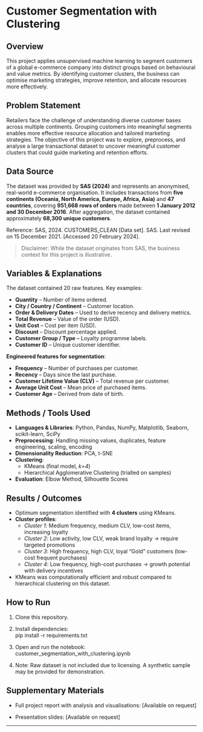 # Customer Segmentation with Clustering

## Overview
This project applies unsupervised machine learning to segment customers of a global e-commerce company into distinct groups based on behavioural and value metrics. By identifying customer clusters, the business can optimise marketing strategies, improve retention, and allocate resources more effectively.

## Problem Statement
Retailers face the challenge of understanding diverse customer bases across multiple continents. Grouping customers into meaningful segments enables more effective resource allocation and tailored marketing strategies. The objective of this project was to explore, preprocess, and analyse a large transactional dataset to uncover meaningful customer clusters that could guide marketing and retention efforts.

## Data Source
The dataset was provided by **SAS (2024)** and represents an anonymised, real-world e-commerce organisation. It includes transactions from **five continents (Oceania, North America, Europe, Africa, Asia)** and **47 countries**, covering **951,668 rows of orders** made between **1 January 2012 and 30 December 2016**. After aggregation, the dataset contained approximately **68,300 unique customers**. 

Reference: SAS, 2024. CUSTOMERS_CLEAN [Data set]. SAS. Last revised on 15 December 2021. [Accessed 20 February 2024].

> Disclaimer: While the dataset originates from SAS, the business context for this project is illustrative.

## Variables & Explanations
The dataset contained 20 raw features. Key examples:  
- **Quantity** – Number of items ordered.  
- **City / Country / Continent** – Customer location.  
- **Order & Delivery Dates** – Used to derive recency and delivery metrics.  
- **Total Revenue** – Value of the order (USD).  
- **Unit Cost** – Cost per item (USD).  
- **Discount** – Discount percentage applied.  
- **Customer Group / Type** – Loyalty programme labels.  
- **Customer ID** – Unique customer identifier.  

**Engineered features for segmentation**:  
- **Frequency** – Number of purchases per customer.  
- **Recency** – Days since the last purchase.  
- **Customer Lifetime Value (CLV)** – Total revenue per customer.  
- **Average Unit Cost** – Mean price of purchased items.  
- **Customer Age** – Derived from date of birth.  

## Methods / Tools Used
- **Languages & Libraries**: Python, Pandas, NumPy, Matplotlib, Seaborn, scikit-learn, SciPy  
- **Preprocessing**: Handling missing values, duplicates, feature engineering, scaling, encoding  
- **Dimensionality Reduction**: PCA, t-SNE  
- **Clustering**:  
  - KMeans (final model, *k=4*)  
  - Hierarchical Agglomerative Clustering (trialled on samples)  
- **Evaluation**: Elbow Method, Silhouette Scores  

## Results / Outcomes
- Optimum segmentation identified with **4 clusters** using KMeans.  
- **Cluster profiles**:  
  - *Cluster 1*: Medium frequency, medium CLV, low-cost items, increasing loyalty  
  - *Cluster 2*: Low activity, low CLV, weak brand loyalty → require targeted promotions  
  - *Cluster 3*: High frequency, high CLV, loyal “Gold” customers (low-cost frequent purchases)  
  - *Cluster 4*: Low frequency, high-cost purchases → growth potential with delivery incentives  
- KMeans was computationally efficient and robust compared to hierarchical clustering on this dataset.  

## How to Run
1. Clone this repository.  
2. Install dependencies:  
   pip install -r requirements.txt

3. Open and run the notebook:
   customer_segmentation_with_clustering.ipynb


4. Note: Raw dataset is not included due to licensing. A synthetic sample may be provided for demonstration.

## Supplementary Materials

- Full project report with analysis and visualisations: [Available on request]

- Presentation slides: [Available on request]

---
